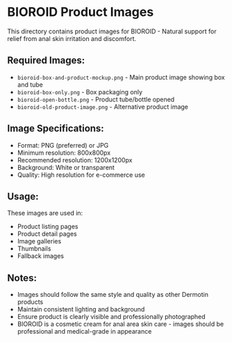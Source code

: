 # BIOROID Product Images

This directory contains product images for BIOROID - Natural support for relief from anal skin irritation and discomfort.

## Required Images:
- `bioroid-box-and-product-mockup.png` - Main product image showing box and tube
- `bioroid-box-only.png` - Box packaging only
- `bioroid-open-bottle.png` - Product tube/bottle opened
- `bioroid-old-product-image.png` - Alternative product image

## Image Specifications:
- Format: PNG (preferred) or JPG
- Minimum resolution: 800x800px
- Recommended resolution: 1200x1200px
- Background: White or transparent
- Quality: High resolution for e-commerce use

## Usage:
These images are used in:
- Product listing pages
- Product detail pages
- Image galleries
- Thumbnails
- Fallback images

## Notes:
- Images should follow the same style and quality as other Dermotin products
- Maintain consistent lighting and background
- Ensure product is clearly visible and professionally photographed
- BIOROID is a cosmetic cream for anal area skin care - images should be professional and medical-grade in appearance
